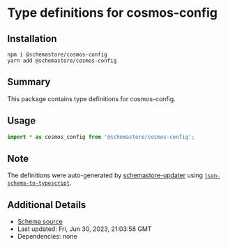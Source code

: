 # Type definitions for cosmos-config

## Installation

```
npm i @schemastore/cosmos-config
yarn add @schemastore/cosmos-config
```

## Summary

This package contains type definitions for cosmos-config.

## Usage

```ts
import * as cosmos_config from '@schemastore/cosmos-config';
```

## Note

The definitions were auto-generated by [schemastore-updater](https://github.com/ffflorian/schemastore-updater) using [`json-schema-to-typescript`](https://www.npmjs.com/package/json-schema-to-typescript).

## Additional Details

* [Schema source](https://github.com/SchemaStore/schemastore/tree/master/src/schemas/json/cosmos-config)
* Last updated: Fri, Jun 30, 2023, 21:03:58 GMT
* Dependencies: none
